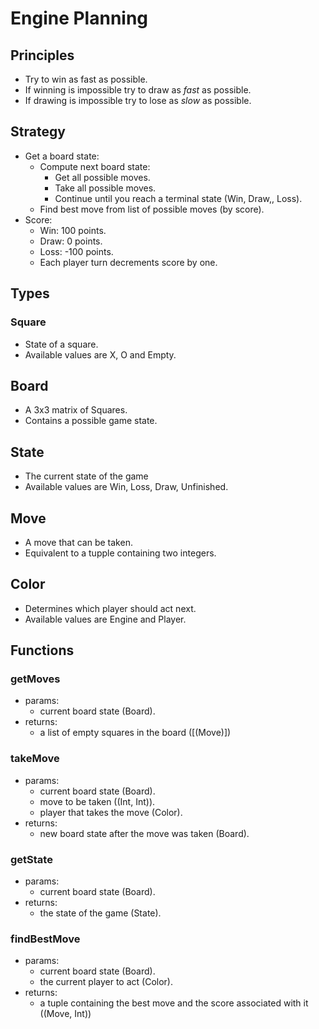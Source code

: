 # Engine Planning

## Principles

- Try to win as fast as possible.
- If winning is impossible try to draw as *fast* as possible.
- If drawing is impossible try to lose as *slow* as possible.

## Strategy

- Get a board state:
  - Compute next board state:
    - Get all possible moves.
    - Take all possible moves.
    - Continue until you reach a terminal state (Win, Draw,, Loss).
  - Find best move from list of possible moves (by score).
- Score:
  - Win: 100 points.
  - Draw: 0 points.
  - Loss: -100 points.
  - Each player turn decrements score by one.

## Types

### Square 

- State of a square.
- Available values are X, O and Empty.

## Board

- A 3x3 matrix of Squares.
- Contains a possible game state.

## State

- The current state of the game
- Available values are Win, Loss, Draw, Unfinished.

## Move

- A move that can be taken.
- Equivalent to a tupple containing two integers.

## Color

- Determines which player should act next.
- Available values are Engine and Player.

## Functions

### getMoves

- params:
  - current board state (Board).
- returns:
  - a list of empty squares in the board ([(Move)])

### takeMove

- params:
  - current board state (Board).
  - move to be taken ((Int, Int)).
  - player that takes the move (Color).
- returns:
  - new board state after the move was taken (Board).

### getState

- params:
  - current board state (Board).
- returns:
  - the state of the game (State).

### findBestMove

- params:
  - current board state (Board).
  - the current player to act (Color).
- returns:
  - a tuple containing the best move and the score associated with it ((Move, Int))
